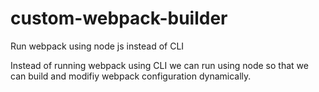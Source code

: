 # custom-webpack-builder
Run webpack using node js instead of CLI

Instead of running webpack using CLI we can run using node so that we can build and modifiy webpack configuration dynamically.
